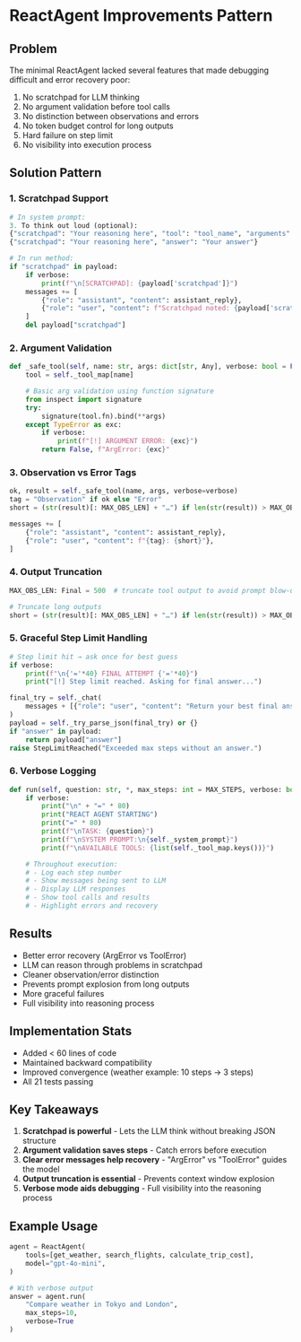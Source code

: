 # ReactAgent Improvements Pattern

## Problem
The minimal ReactAgent lacked several features that made debugging difficult and error recovery poor:
1. No scratchpad for LLM thinking
2. No argument validation before tool calls
3. No distinction between observations and errors
4. No token budget control for long outputs
5. Hard failure on step limit
6. No visibility into execution process

## Solution Pattern

### 1. Scratchpad Support
```python
# In system prompt:
3. To think out loud (optional):
{"scratchpad": "Your reasoning here", "tool": "tool_name", "arguments": {...}}
{"scratchpad": "Your reasoning here", "answer": "Your answer"}

# In run method:
if "scratchpad" in payload:
    if verbose:
        print(f"\n[SCRATCHPAD]: {payload['scratchpad']}")
    messages += [
        {"role": "assistant", "content": assistant_reply},
        {"role": "user", "content": f"Scratchpad noted: {payload['scratchpad']}"},
    ]
    del payload["scratchpad"]
```

### 2. Argument Validation
```python
def _safe_tool(self, name: str, args: dict[str, Any], verbose: bool = False) -> tuple[bool, Any]:
    tool = self._tool_map[name]

    # Basic arg validation using function signature
    from inspect import signature
    try:
        signature(tool.fn).bind(**args)
    except TypeError as exc:
        if verbose:
            print(f"[!] ARGUMENT ERROR: {exc}")
        return False, f"ArgError: {exc}"
```

### 3. Observation vs Error Tags
```python
ok, result = self._safe_tool(name, args, verbose=verbose)
tag = "Observation" if ok else "Error"
short = (str(result)[: MAX_OBS_LEN] + "…") if len(str(result)) > MAX_OBS_LEN else result

messages += [
    {"role": "assistant", "content": assistant_reply},
    {"role": "user", "content": f"{tag}: {short}"},
]
```

### 4. Output Truncation
```python
MAX_OBS_LEN: Final = 500  # truncate tool output to avoid prompt blow-up

# Truncate long outputs
short = (str(result)[: MAX_OBS_LEN] + "…") if len(str(result)) > MAX_OBS_LEN else result
```

### 5. Graceful Step Limit Handling
```python
# Step limit hit → ask once for best guess
if verbose:
    print(f"\n{'='*40} FINAL ATTEMPT {'='*40}")
    print("[!] Step limit reached. Asking for final answer...")

final_try = self._chat(
    messages + [{"role": "user", "content": "Return your best final answer now."}], 0
)
payload = self._try_parse_json(final_try) or {}
if "answer" in payload:
    return payload["answer"]
raise StepLimitReached("Exceeded max steps without an answer.")
```

### 6. Verbose Logging
```python
def run(self, question: str, *, max_steps: int = MAX_STEPS, verbose: bool = False) -> str:
    if verbose:
        print("\n" + "=" * 80)
        print("REACT AGENT STARTING")
        print("=" * 80)
        print(f"\nTASK: {question}")
        print(f"\nSYSTEM PROMPT:\n{self._system_prompt}")
        print(f"\nAVAILABLE TOOLS: {list(self._tool_map.keys())}")

    # Throughout execution:
    # - Log each step number
    # - Show messages being sent to LLM
    # - Display LLM responses
    # - Show tool calls and results
    # - Highlight errors and recovery
```

## Results
- Better error recovery (ArgError vs ToolError)
- LLM can reason through problems in scratchpad
- Cleaner observation/error distinction
- Prevents prompt explosion from long outputs
- More graceful failures
- Full visibility into reasoning process

## Implementation Stats
- Added < 60 lines of code
- Maintained backward compatibility
- Improved convergence (weather example: 10 steps → 3 steps)
- All 21 tests passing

## Key Takeaways
1. **Scratchpad is powerful** - Lets the LLM think without breaking JSON structure
2. **Argument validation saves steps** - Catch errors before execution
3. **Clear error messages help recovery** - "ArgError" vs "ToolError" guides the model
4. **Output truncation is essential** - Prevents context window explosion
5. **Verbose mode aids debugging** - Full visibility into the reasoning process

## Example Usage
```python
agent = ReactAgent(
    tools=[get_weather, search_flights, calculate_trip_cost],
    model="gpt-4o-mini",
)

# With verbose output
answer = agent.run(
    "Compare weather in Tokyo and London",
    max_steps=10,
    verbose=True
)
```
